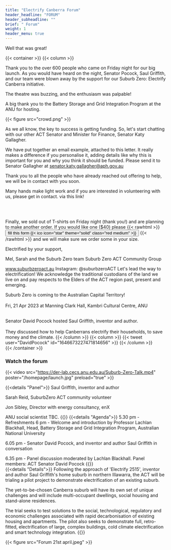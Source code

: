 ```yaml
---
title: "Electrify Canberra Forum"
header_headline: "FORUM"
header_subheadline: ""
brief: " Forum"
weight: 1 
header_menu: true
---  
```

 
Well that was great!
 

 {{< container >}}
{{< column >}}
 

Thank you to the over 600 people who came on Friday night for our big launch. As you would have heard on the night, Senator Pocock, Saul Griffith, and our team were blown away by the support for our Suburb Zero: Electrify Canberra initiative.

The theatre was buzzing, and the enthusiasm was palpable!


A big thank you to the Battery Storage and Grid Integration Program at the ANU for hosting.



{{< figure src="crowd.png"   >}}



 

As we all know, the key to success is getting funding. So, let's start chatting with our other ACT Senator and Minister for Finance, Senator Katy Gallagher.


We have put together an email example, attached to this letter. It really makes a difference if you personalise it, adding details like why this is important for you and why you think it should be funded. Please send it to Senator Gallagher at
 senator.katy.gallagher@aph.gov.au


 
Thank you to all the people who have already reached out offering to help, we will be in contact with you soon.

Many hands make light work and if you are interested in volunteering with us, please get in contact. 
 via this link!


 <br> <br>

Finally, we sold out of T-shirts on Friday night (thank you!) and are planning to make another order. If you would like one ($40) please
   {{< rawhtml >}} 
<a href="https://www.surveymonkey.com/r/SZtshirts"><button  > fill this form {{< ico icon="star" theme="solid" class="red medium" >}}</button></a>
 {{< /rawhtml >}}  and we will make sure we order some in your size.


 

Electrified by your support,


 

Mel, Sarah and the Suburb Zero team
Suburb Zero ACT Community Group
 
www.suburbzeroact.au
Instagram: @suburbzeroACT
Let's lead the way to electrification!
We acknowledge the traditional custodians of the land we live on and pay respects to the Elders of the ACT region past, present and emerging.


Suburb Zero is coming to the Australian Capital Territory!<br><br>
Fri, 21 Apr 2023 at  Manning Clark Hall, Kambri Cultural Centre, ANU<br><br>
 
Senator David Pocock hosted  Saul Griffith, inventor and author.<br><br>
 They discussed   how to help Canberrans electrify their households, to save money and the climate.
{{< /column >}}
{{< column >}}
  {{< tweet user="DavidPocock" id="1646673227471814656" >}}
{{< /column >}}  
   {{< /container >}}
   
    
 ### Watch the forum
  
 {{< video src="https://der-lab.cecs.anu.edu.au/Suburb-Zero-Talk.mp4"   poster="/homepage/launch.jpg" preload="true"   >}}   
 
 

  
   
 {{<details  "Panel">}}
Saul Griffith, inventor and author

Sarah Reid, SuburbZero ACT community volunteer

Jon Sibley, Director with energy consultancy, enX

ANU social scientist TBC.
{{</details>}} 
{{<details "Agenda">}}
 5.30 pm - Refreshments
 6 pm - Welcome and introduction by Professor Lachlan Blackhall, Head, Battery Storage and  Grid Integration Program, Australian National University

6.05 pm - Senator David Pocock, and inventor and author Saul Griffith in conversation

6.35 pm - Panel discussion moderated by Lachlan Blackhall. Panel members:
ACT Senator David Pocock
{{</details>}} 	
{{<details  "Details">}}
Following the approach of 'Electrify 2515', inventor and author Saul Griffith's home suburb in northern Illawarra, the ACT will be trialing a pilot project to demonstrate electrification of an existing suburb.

The yet-to-be-chosen Canberra suburb will have its own set of unique challenges and will include multi-occupant dwellings, social housing and stand-alone residences.

The trial seeks to test solutions to the social, technological, regulatory and economic challenges associated with rapid decarbonisation of existing housing and apartments. The pilot also seeks to demonstrate full, retro-fitted, electrification of large, complex buildings, cold climate electrification and smart technology integration.
{{</details>}} 	

{{< figure src="Forum 21st april.jpeg"   >}}
 


